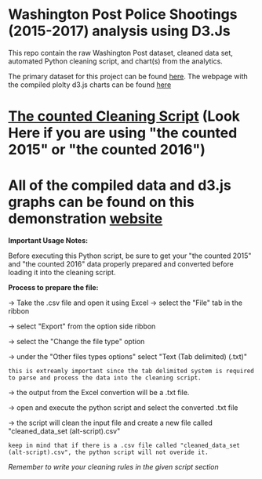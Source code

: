 # Washington Post Police Shootings (2015-2017) analysis using D3.Js 
This repo contain the raw Washington Post dataset, cleaned data set, automated Python cleaning script, and chart(s) from the analytics.

The primary dataset for this project can be found [here](https://github.com/washingtonpost/data-police-shootings/tree/master/v1).
The webpage with the compiled plolty d3.js charts can be found [here](https://d3demopage.wixsite.com/fatal-police-shootin)

# [The counted Cleaning Script](https://github.com/Austin-Daigle/firstD3Chart/blob/main/The%20Counted%20Cleaning%20Script/The%20Counted%20Cleaning%20Script.py) (Look Here if you are using "the counted 2015" or "the counted 2016")

# All of the compiled data and d3.js graphs can be found on this demonstration [website](https://d3demopage.wixsite.com/fatal-police-shootin)

**Important Usage Notes:**

Before executing this Python script, be sure to get your "the counted 2015" and "the counted 2016" data properly prepared and converted before loading it into
the cleaning script. 

**Process to prepare the file:**

-> Take the .csv file and open it using Excel 
-> select the "File" tab in the ribbon 

-> select "Export" from the option side ribbon

-> select the "Change the file type" option

-> under the "Other files types options" select "Text (Tab delimited) (.txt)" 

    this is extreamly important since the tab delimited system is required to parse and process the data into the cleaning script.
-> the output from the Excel convertion will be a .txt file.

-> open and execute the python script and select the converted .txt file

-> the script will clean the input file and create a new file called "cleaned_data_set (alt-script).csv"

    keep in mind that if there is a .csv file called "cleaned_data_set (alt-script).csv", the python script will not overide it. 
    

*Remember to write your cleaning rules in the given script section*
